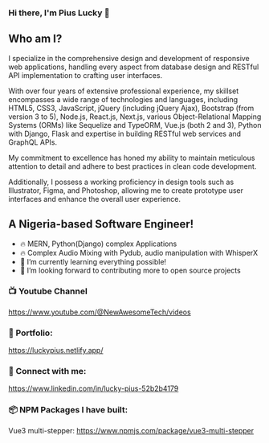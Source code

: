 ### Hi there, I'm Pius Lucky 👋

## Who am I?
I specialize in the comprehensive design and development of responsive web applications, handling every aspect from database design and RESTful API implementation to crafting user interfaces.

With over four years of extensive professional experience, my skillset encompasses a wide range of technologies and languages, including HTML5, CSS3, JavaScript, jQuery (including jQuery Ajax), Bootstrap (from version 3 to 5), Node.js, React.js, Next.js, various Object-Relational Mapping Systems (ORMs) like Sequelize and TypeORM, Vue.js (both 2 and 3), Python with Django, Flask and expertise in building RESTful web services and GraphQL APIs.

My commitment to excellence has honed my ability to maintain meticulous attention to detail and adhere to best practices in clean code development.

Additionally, I possess a working proficiency in design tools such as Illustrator, Figma, and Photoshop, allowing me to create prototype user interfaces and enhance the overall user experience.


## A Nigeria-based Software Engineer!

- 🔥 MERN, Python(Django) complex Applications
- 🔥 Complex Audio Mixing with Pydub, audio manipulation with WhisperX
- 🌱 I’m currently learning everything possible!
- 🚀 I’m looking forward to contributing more to open source projects


### 📺 Youtube Channel
https://www.youtube.com/@NewAwesomeTech/videos

### 🐐 Portfolio: 
https://luckypius.netlify.app/

### 🤙 Connect with me:
https://www.linkedin.com/in/lucky-pius-52b2b4179

### 📦 NPM Packages I have built: 
Vue3 multi-stepper: https://www.npmjs.com/package/vue3-multi-stepper







